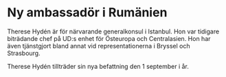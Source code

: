 # Ny ambassadör i Rumänien

Therese Hydén är för närvarande generalkonsul i Istanbul. Hon var tidigare biträdande chef på UD:s enhet för Östeuropa och Centralasien. Hon har även tjänstgjort bland annat vid representationerna i Bryssel och Strasbourg.

Therese Hydén tillträder sin nya befattning den 1 september i år.

